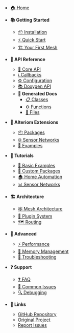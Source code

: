 <!-- _sidebar.md -->

* [🏠 Home](/)

* **📚 Getting Started**
  * [📦 Installation](getting-started/installation.md)
  * [⚡ Quick Start](getting-started/quickstart.md)
  * [🏗️ Your First Mesh](getting-started/first-mesh.md)

* **🔧 API Reference**
  * [🎯 Core API](api/core-api.md)
  * [📞 Callbacks](api/callbacks.md)
  * [⚙️ Configuration](api/configuration.md)
  * [📚 Doxygen API](api/doxygen.md)
  * **📖 Generated Docs**
    * [📋 Classes](api/doxygen/classes.md)
    * [⚙️ Functions](api/doxygen/functions.md)
    * [📁 Files](api/doxygen/files.md)

* **🌟 Alteriom Extensions**
  * [📦 Packages](alteriom/packages.md)
  * [🌐 Sensor Networks](alteriom/sensor-networks.md)
  * [📝 Examples](alteriom/examples.md)

* **📖 Tutorials**
  * [🔰 Basic Examples](tutorials/basic-examples.md)
  * [🎨 Custom Packages](tutorials/custom-packages.md)
  * [🏠 Home Automation](tutorials/home-automation.md)
  * [📊 Sensor Networks](tutorials/sensor-networks.md)

* **🏗️ Architecture**
  * [🕸️ Mesh Architecture](architecture/mesh-architecture.md)
  * [🔌 Plugin System](architecture/plugin-system.md)
  * [🗺️ Routing](architecture/routing.md)

* **🚀 Advanced**
  * [⚡ Performance](advanced/performance.md)
  * [💾 Memory Management](advanced/memory-management.md)
  * [🔧 Troubleshooting](advanced/troubleshooting.md)

* **❓ Support**
  * [❓ FAQ](troubleshooting/faq.md)
  * [🐛 Common Issues](troubleshooting/common-issues.md)
  * [🔍 Debugging](troubleshooting/debugging.md)

* **🔗 Links**
  * [GitHub Repository](https://github.com/Alteriom/painlessMesh)
  * [Original Project](https://github.com/gmag11/painlessMesh)
  * [Report Issues](https://github.com/Alteriom/painlessMesh/issues)